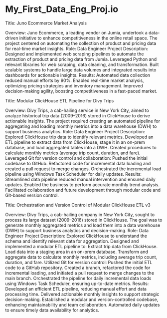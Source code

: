 # My_First_Data_Eng_Proj.io
Title: Juno Ecommerce Market Analysis

Overview: Juno Ecommerce, a leading vendor on Jumia, undertook a data-driven initiative to enhance competitiveness in the online retail space. The project centered on automating the collection of product and pricing data for real-time market insights.
Role: Data Engineer
Project Description: Designed and implemented web scraping pipelines to automate the extraction of product and pricing data from Jumia. Leveraged Python and relevant libraries for web scraping, data cleaning, and transformation. Built scalable systems to handle large data volumes and integrated results into dashboards for actionable insights.
Results:
Automated data collection reduced manual efforts by 90%.
Enabled real-time market analysis, optimizing pricing strategies and inventory management.
Improved decision-making agility, boosting competitiveness in a fast-paced market.


Title: Modular ClickHouse ETL Pipeline for Divy Trips

Overview: Divy Trips, a cab-hailing service in New York City, aimed to analyze historical trip data (2009–2016) stored in ClickHouse to derive actionable insights. The project required creating an automated pipeline for aggregating and loading monthly metrics into a data warehouse (DWH) to support business analytics.
Role: Data Engineer
Project Description:
Explored ClickHouse trip data to identify relevant metrics.
Developed an ETL pipeline to extract data from ClickHouse, stage it in an on-prem database, and load aggregated tables into a DWH.
Created procedures to calculate monthly metrics (average trip count, duration, and fare).
Leveraged Git for version control and collaboration:
Pushed the initial codebase to GitHub.
Refactored code for incremental data loading and created a pull request to merge changes.
Orchestrated the incremental load pipeline using Windows Task Scheduler for daily updates.
Results:
Streamlined data pipeline reduced manual intervention and ensured daily updates.
Enabled the business to perform accurate monthly trend analysis.
Facilitated collaboration and future development through modular code and Git-based version control.


Title: Orchestration and Version Control of Modular ClickHouse ETL v3

Overview: Divy Trips, a cab-hailing company in New York City, sought to process its large dataset (2009–2016) stored in ClickHouse. The goal was to generate monthly aggregated metrics and load them into a data warehouse (DWH) to support business analytics and decision-making.
Role: Data Engineer
Project Description:
Explored ClickHouse to understand the schema and identify relevant data for aggregation.
Designed and implemented a modular ETL pipeline to:
Extract trip data from ClickHouse.
Load data into a staging area in an on-prem database.
Transform and aggregate data to calculate monthly metrics, including average trip count, duration, and fare.
Utilized Git for version control:
Pushed the initial ETL code to a GitHub repository.
Created a branch, refactored the code for incremental loading, and initiated a pull request to merge changes to the main branch.
Orchestrated the pipeline for daily incremental data loads using Windows Task Scheduler, ensuring up-to-date metrics.
Results:
Developed an efficient ETL pipeline, reducing manual effort and data processing time.
Delivered actionable monthly insights to support strategic decision-making.
Established a modular and version-controlled codebase, enhancing maintainability and team collaboration.
Automated daily updates to ensure timely data availability for analytics.
